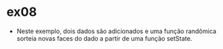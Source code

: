 # ex08


- Neste exemplo, dois dados são adicionados e uma função randômica sorteia novas faces do dado a partir de uma função setState. 